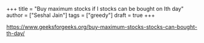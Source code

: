 +++
title = "Buy maximum stocks if I stocks can be bought on Ith day"
author = ["Seshal Jain"]
tags = ["greedy"]
draft = true
+++

<https://www.geeksforgeeks.org/buy-maximum-stocks-stocks-can-bought-th-day/>
